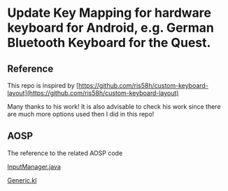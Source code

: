 # Update Key Mapping for hardware keyboard for Android, e.g. German Bluetooth Keyboard for the Quest.

## Reference 
This repo is inspired by [https://github.com/ris58h/custom-keyboard-layout](https://github.com/ris58h/custom-keyboard-layout)

Many thanks to his work!
It is also advisable to check his work since there are much more options used then I did in this repo!

## AOSP 
The reference to the related AOSP code 

[InputManager.java](https://android.googlesource.com/platform/frameworks/base/+/master/core/java/android/hardware/input/InputManager.java#92)

[Generic.kl](https://android.googlesource.com/platform/frameworks/base/+/refs/heads/main/data/keyboards/Generic.kl)


